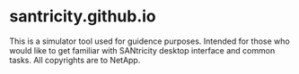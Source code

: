 # santricity.github.io
This is a simulator tool used for guidence purposes. Intended for those who would like to get familiar with SANtricity desktop interface and common tasks.
All copyrights are to NetApp.
